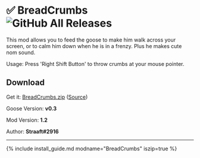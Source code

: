 # ✅ BreadCrumbs ![GitHub All Releases](https://img.shields.io/github/downloads/euandeas/GooseMod_BreadCrumbs/total?logo=github)

This mod allows you to feed the goose to make him walk across your screen, or to calm him down when he is in a frenzy. Plus he makes cute nom sound.

Usage: Press 'Right Shift Button' to throw crumbs at your mouse pointer.

## Download

Get it: [BreadCrumbs.zip](https://github.com/euandeas/GooseMod_BreadCrumbs/releases/tag/1.2)
([Source](https://github.com/euandeas/GooseMod_BreadCrumbs))

Goose Version: **v0.3**

Mod Version: **1.2**

Author: **Straaft#2916**

---

{% include install_guide.md modname="BreadCrumbs" iszip=true %}
